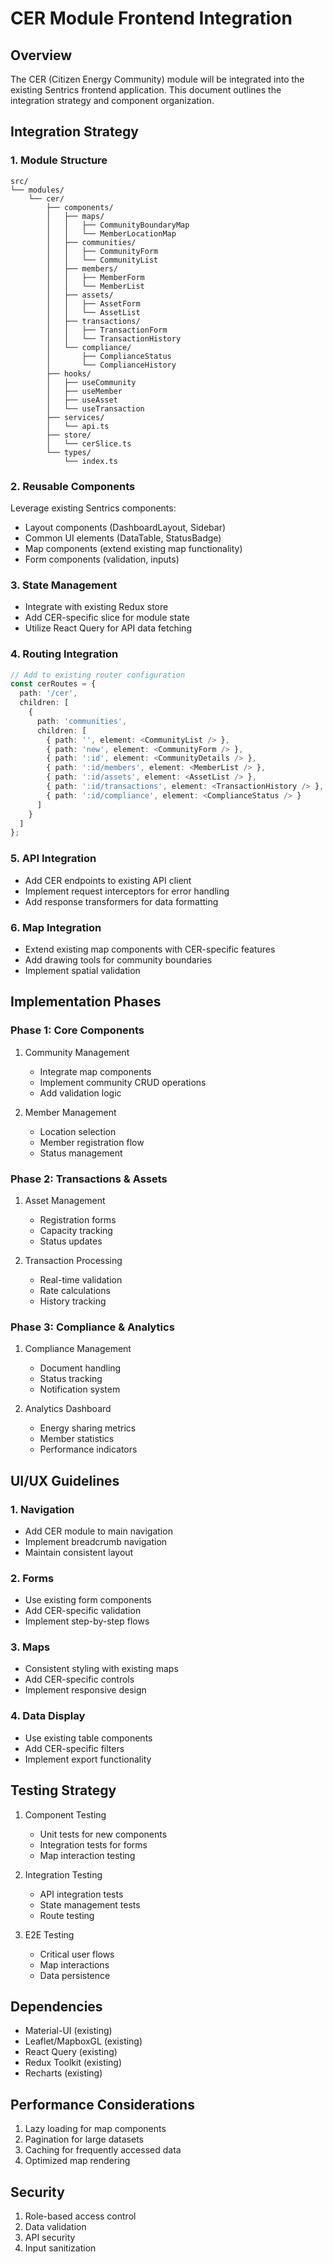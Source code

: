 # CER Module Frontend Integration

## Overview
The CER (Citizen Energy Community) module will be integrated into the existing Sentrics frontend application. This document outlines the integration strategy and component organization.

## Integration Strategy

### 1. Module Structure
```
src/
└── modules/
    └── cer/
        ├── components/
        │   ├── maps/
        │   │   ├── CommunityBoundaryMap
        │   │   └── MemberLocationMap
        │   ├── communities/
        │   │   ├── CommunityForm
        │   │   └── CommunityList
        │   ├── members/
        │   │   ├── MemberForm
        │   │   └── MemberList
        │   ├── assets/
        │   │   ├── AssetForm
        │   │   └── AssetList
        │   ├── transactions/
        │   │   ├── TransactionForm
        │   │   └── TransactionHistory
        │   └── compliance/
        │       ├── ComplianceStatus
        │       └── ComplianceHistory
        ├── hooks/
        │   ├── useCommunity
        │   ├── useMember
        │   ├── useAsset
        │   └── useTransaction
        ├── services/
        │   └── api.ts
        ├── store/
        │   └── cerSlice.ts
        └── types/
            └── index.ts
```

### 2. Reusable Components
Leverage existing Sentrics components:
- Layout components (DashboardLayout, Sidebar)
- Common UI elements (DataTable, StatusBadge)
- Map components (extend existing map functionality)
- Form components (validation, inputs)

### 3. State Management
- Integrate with existing Redux store
- Add CER-specific slice for module state
- Utilize React Query for API data fetching

### 4. Routing Integration
```typescript
// Add to existing router configuration
const cerRoutes = {
  path: '/cer',
  children: [
    {
      path: 'communities',
      children: [
        { path: '', element: <CommunityList /> },
        { path: 'new', element: <CommunityForm /> },
        { path: ':id', element: <CommunityDetails /> },
        { path: ':id/members', element: <MemberList /> },
        { path: ':id/assets', element: <AssetList /> },
        { path: ':id/transactions', element: <TransactionHistory /> },
        { path: ':id/compliance', element: <ComplianceStatus /> }
      ]
    }
  ]
};
```

### 5. API Integration
- Add CER endpoints to existing API client
- Implement request interceptors for error handling
- Add response transformers for data formatting

### 6. Map Integration
- Extend existing map components with CER-specific features
- Add drawing tools for community boundaries
- Implement spatial validation

## Implementation Phases

### Phase 1: Core Components
1. Community Management
   - Integrate map components
   - Implement community CRUD operations
   - Add validation logic

2. Member Management
   - Location selection
   - Member registration flow
   - Status management

### Phase 2: Transactions & Assets
1. Asset Management
   - Registration forms
   - Capacity tracking
   - Status updates

2. Transaction Processing
   - Real-time validation
   - Rate calculations
   - History tracking

### Phase 3: Compliance & Analytics
1. Compliance Management
   - Document handling
   - Status tracking
   - Notification system

2. Analytics Dashboard
   - Energy sharing metrics
   - Member statistics
   - Performance indicators

## UI/UX Guidelines

### 1. Navigation
- Add CER module to main navigation
- Implement breadcrumb navigation
- Maintain consistent layout

### 2. Forms
- Use existing form components
- Add CER-specific validation
- Implement step-by-step flows

### 3. Maps
- Consistent styling with existing maps
- Add CER-specific controls
- Implement responsive design

### 4. Data Display
- Use existing table components
- Add CER-specific filters
- Implement export functionality

## Testing Strategy

1. Component Testing
   - Unit tests for new components
   - Integration tests for forms
   - Map interaction testing

2. Integration Testing
   - API integration tests
   - State management tests
   - Route testing

3. E2E Testing
   - Critical user flows
   - Map interactions
   - Data persistence

## Dependencies
- Material-UI (existing)
- Leaflet/MapboxGL (existing)
- React Query (existing)
- Redux Toolkit (existing)
- Recharts (existing)

## Performance Considerations
1. Lazy loading for map components
2. Pagination for large datasets
3. Caching for frequently accessed data
4. Optimized map rendering

## Security
1. Role-based access control
2. Data validation
3. API security
4. Input sanitization 